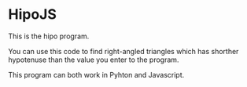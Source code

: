 # HipoJS

This is the hipo program.

You can use this code to find right-angled triangles which has shorther hypotenuse than the value you enter to the program.

This program can both work in Pyhton and Javascript.
